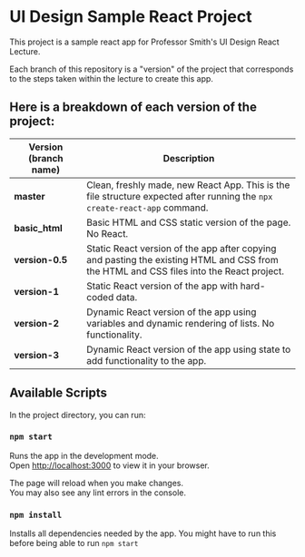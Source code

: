 # UI Design Sample React Project

This project is a sample react app for Professor Smith's UI Design React Lecture.

Each branch of this repository is a "version" of the project that corresponds to the steps taken within the lecture to create this app.

## Here is a breakdown of each version of the project:

| Version (branch name)  | Description |
| ------------- | ------------- |
| **master**  | Clean, freshly made, new React App. This is the file structure expected after running the `npx create-react-app` command.  |
| **basic_html**  | Basic HTML and CSS static version of the page. No React. |
| **version-0.5**  | Static React version of the app after copying and pasting the existing HTML and CSS from the HTML and CSS files into the React project. |
| **version-1**  | Static React version of the app with hard-coded data. |
| **version-2**  | Dynamic React version of the app using variables and dynamic rendering of lists. No functionality. |
| **version-3**  | Dynamic React version of the app using state to add functionality to the app.  |

## Available Scripts

In the project directory, you can run:

### `npm start`

Runs the app in the development mode.\
Open [http://localhost:3000](http://localhost:3000) to view it in your browser.

The page will reload when you make changes.\
You may also see any lint errors in the console.

### `npm install`

Installs all dependencies needed by the app. You might have to run this before being able to run `npm start`
